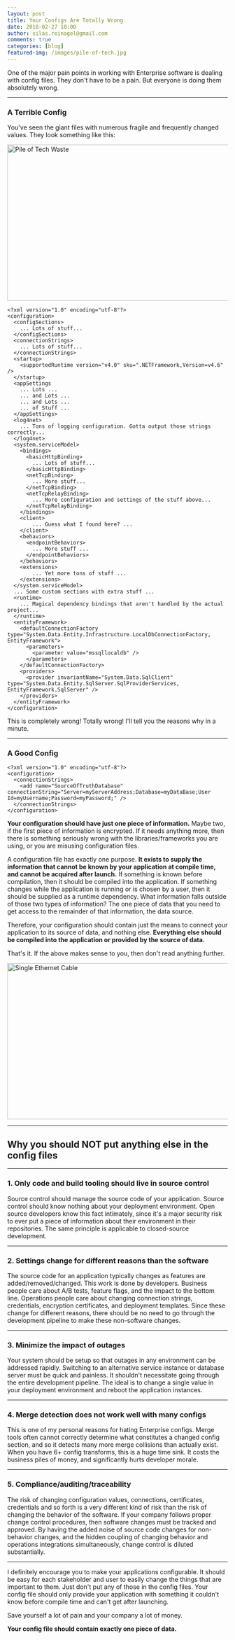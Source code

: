 ```yaml
---
layout: post
title: Your Configs Are Totally Wrong
date: 2018-02-27 10:00
author: silas.reinagel@gmail.com
comments: true
categories: [blog]
featured-img: /images/pile-of-tech.jpg
---
```


One of the major pain points in working with Enterprise software is dealing with config files. They don't have to be a pain. But everyone is doing them absolutely wrong. 

---

### A Terrible Config

You've seen the giant files with numerous fragile and frequently changed values. They look something like this:

<img src="/images/pile-of-tech.jpg" alt="Pile of Tech Waste" width="625" height="357" class="aligncenter size-large" />

```
<?xml version="1.0" encoding="utf-8"?>
<configuration>
  <configSections>
	... Lots of stuff...
  </configSections>
  <connectionStrings>
	... Lots of stuff...
  </connectionStrings>
  <startup>
    <supportedRuntime version="v4.0" sku=".NETFramework,Version=v4.6" />
  </startup>
  <appSettings
    ... Lots ...
    ... and Lots ...
    ... and Lots ...
    ... of Stuff ...	
  </appSettings>
  <log4net>
	... Tons of logging configuration. Gotta output those strings correctly...
  </log4net>
  <system.serviceModel>
    <bindings>
      <basicHttpBinding>
		... Lots of stuff...
      </basicHttpBinding>
      <netTcpBinding>
		... More stuff...
      </netTcpBinding>
      <netTcpRelayBinding>
		... More configuration and settings of the stuff above...
      </netTcpRelayBinding>
    </bindings>
    <client>
		... Guess what I found here? ...
    </client>
    <behaviors>
      <endpointBehaviors>
		... More stuff ...
      </endpointBehaviors>
    </behaviors>
    <extensions>
		... Yet more tons of stuff ...
    </extensions>
  </system.serviceModel>
  ... Some custom sections with extra stuff ...
  <runtime>
	... Magical dependency bindings that aren't handled by the actual project...
  </runtime>
  <entityFramework>
    <defaultConnectionFactory type="System.Data.Entity.Infrastructure.LocalDbConnectionFactory, EntityFramework">
      <parameters>
        <parameter value="mssqllocaldb" />
      </parameters>
    </defaultConnectionFactory>
    <providers>
      <provider invariantName="System.Data.SqlClient" type="System.Data.Entity.SqlServer.SqlProviderServices, EntityFramework.SqlServer" />
    </providers>
  </entityFramework>
</configuration>
```

This is completely wrong! Totally wrong! I'll tell you the reasons why in a minute. 

---

### A Good Config

```
<?xml version="1.0" encoding="utf-8"?>
<configuration>  
  <connectionStrings>    
	<add name="SourceOfTruthDatabase" connectionString="Server=myServerAddress;Database=myDataBase;User Id=myUsername;Password=myPassword;" />
  </connectionStrings>
</configuration>
```

**Your configuration should have just one piece of information.** Maybe two, if the first piece of information is encrypted. If it needs anything more, then there is something seriously wrong with the libraries/frameworks you are using, or you are misusing configuration files. 

A configuration file has exactly one purpose. **It exists to supply the information that cannot be known by your application at compile time, and cannot be acquired after launch.** If something is known before compilation, then it should be compiled into the application. If something changes while the application is running or is chosen by a user, then it should be supplied as a runtime dependency. What information falls outside of those two types of information? The one piece of data that you need to get access to the remainder of that information, the data source.

Therefore, your configuration should contain just the means to connect your application to its source of data, and nothing else. **Everything else should be compiled into the application or provided by the source of data.**

That's it. If the above makes sense to you, then don't read anything further. 

<img src="/images/ethernet-cable.jpg" alt="Single Ethernet Cable" width="625" height="357" class="aligncenter size-large" />

---

## Why you should NOT put anything else in the config files

---

### 1. Only code and build tooling should live in source control

Source control should manage the source code of your application. Source control should know nothing about your deployment environment. Open source developers know this fact intimately, since it's a major security risk to ever put a piece of information about their environment in their repositories. The same principle is applicable to closed-source development.

---

### 2. Settings change for different reasons than the software

The source code for an application typically changes as features are added/removed/changed. This work is done by developers. Business people care about A/B tests, feature flags, and the impact to the bottom line. Operations people care about changing connection strings, credentials, encryption certificates, and deployment templates. Since these change for different reasons, there should be no need to go through the development pipeline to make these non-software changes. 

---

### 3. Minimize the impact of outages

Your system should be setup so that outages in any environment can be addressed rapidly. Switching to an alternative service instance or database server must be quick and painless. It shouldn't necessitate going through the entire development pipeline. The ideal is to change a single value in your deployment environment and reboot the application instances. 

---

### 4. Merge detection does not work well with many configs

This is one of my personal reasons for hating Enterprise configs. Merge tools often cannot correctly determine what constitutes a changed config section, and so it detects many more merge collisions than actually exist. When you have 6+ config transforms, this is a huge time sink. It costs the business piles of money, and significantly hurts developer morale. 

---

### 5. Compliance/auditing/traceability

The risk of changing configuration values, connections, certificates, credentials and so forth is a very different kind of risk than the risk of changing the behavior of the software. If your company follows proper change control procedures, then software changes must be tracked and approved. By having the added noise of source code changes for non-behavior changes, and the hidden coupling of changing behavior and operations integrations simultaneously, change control is diluted substantially. 

---

I definitely encourage you to make your applications configurable. It should be easy for each stakeholder and user to easily change the things that are important to them. Just don't put any of those in the config files. Your config file should only provide your application with something it couldn't know before compile time and can't get after launching. 

Save yourself a lot of pain and your company a lot of money. 

**Your config file should contain exactly one piece of data.**
